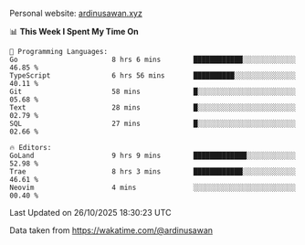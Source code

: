 Personal website: [ardinusawan.xyz](https://ardinusawan.xyz)

<!--START_SECTION:waka-->
📊 **This Week I Spent My Time On** 

```text
💬 Programming Languages: 
Go                       8 hrs 6 mins        ████████████░░░░░░░░░░░░░   46.85 % 
TypeScript               6 hrs 56 mins       ██████████░░░░░░░░░░░░░░░   40.11 % 
Git                      58 mins             █░░░░░░░░░░░░░░░░░░░░░░░░   05.68 % 
Text                     28 mins             █░░░░░░░░░░░░░░░░░░░░░░░░   02.79 % 
SQL                      27 mins             █░░░░░░░░░░░░░░░░░░░░░░░░   02.66 % 

🔥 Editors: 
GoLand                   9 hrs 9 mins        █████████████░░░░░░░░░░░░   52.98 % 
Trae                     8 hrs 3 mins        ████████████░░░░░░░░░░░░░   46.61 % 
Neovim                   4 mins              ░░░░░░░░░░░░░░░░░░░░░░░░░   00.40 % 
```


 Last Updated on 26/10/2025 18:30:23 UTC
<!--END_SECTION:waka-->
Data taken from https://wakatime.com/@ardinusawan
